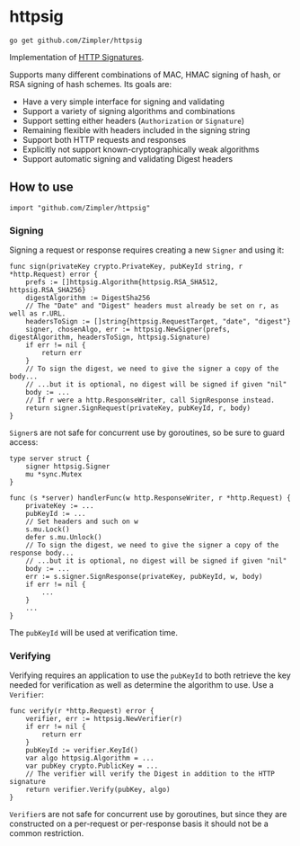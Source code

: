 # httpsig

`go get github.com/Zimpler/httpsig`

Implementation of [HTTP Signatures](https://tools.ietf.org/html/draft-cavage-http-signatures).

Supports many different combinations of MAC, HMAC signing of hash, or RSA
signing of hash schemes. Its goals are:

* Have a very simple interface for signing and validating
* Support a variety of signing algorithms and combinations
* Support setting either headers (`Authorization` or `Signature`)
* Remaining flexible with headers included in the signing string
* Support both HTTP requests and responses
* Explicitly not support known-cryptographically weak algorithms
* Support automatic signing and validating Digest headers

## How to use

`import "github.com/Zimpler/httpsig"`

### Signing

Signing a request or response requires creating a new `Signer` and using it:

```
func sign(privateKey crypto.PrivateKey, pubKeyId string, r *http.Request) error {
	prefs := []httpsig.Algorithm{httpsig.RSA_SHA512, httpsig.RSA_SHA256}
	digestAlgorithm := DigestSha256
	// The "Date" and "Digest" headers must already be set on r, as well as r.URL.
	headersToSign := []string{httpsig.RequestTarget, "date", "digest"}
	signer, chosenAlgo, err := httpsig.NewSigner(prefs, digestAlgorithm, headersToSign, httpsig.Signature)
	if err != nil {
		return err
	}
	// To sign the digest, we need to give the signer a copy of the body...
	// ...but it is optional, no digest will be signed if given "nil"
	body := ...
	// If r were a http.ResponseWriter, call SignResponse instead.
	return signer.SignRequest(privateKey, pubKeyId, r, body)
}
```

`Signer`s are not safe for concurrent use by goroutines, so be sure to guard
access:

```
type server struct {
	signer httpsig.Signer
	mu *sync.Mutex
}

func (s *server) handlerFunc(w http.ResponseWriter, r *http.Request) {
	privateKey := ...
	pubKeyId := ...
	// Set headers and such on w
	s.mu.Lock()
	defer s.mu.Unlock()
	// To sign the digest, we need to give the signer a copy of the response body...
	// ...but it is optional, no digest will be signed if given "nil"
	body := ...
	err := s.signer.SignResponse(privateKey, pubKeyId, w, body)
	if err != nil {
		...
	}
	...
}
```

The `pubKeyId` will be used at verification time.

### Verifying

Verifying requires an application to use the `pubKeyId` to both retrieve the key
needed for verification as well as determine the algorithm to use. Use a
`Verifier`:

```
func verify(r *http.Request) error {
	verifier, err := httpsig.NewVerifier(r)
	if err != nil {
		return err
	}
	pubKeyId := verifier.KeyId()
	var algo httpsig.Algorithm = ...
	var pubKey crypto.PublicKey = ...
	// The verifier will verify the Digest in addition to the HTTP signature
	return verifier.Verify(pubKey, algo)
}
```

`Verifier`s are not safe for concurrent use by goroutines, but since they are
constructed on a per-request or per-response basis it should not be a common
restriction.
